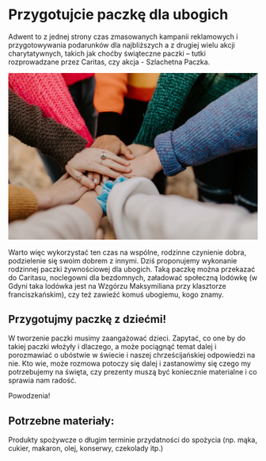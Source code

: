 # Przygotujcie paczkę dla ubogich

Adwent to z jednej strony czas zmasowanych kampanii reklamowych i przygotowywania podarunków dla najbliższych a z drugiej  wielu akcji charytatywnych, takich jak choćby świąteczne paczki – tutki rozprowadzane przez Caritas, czy akcja - Szlachetna Paczka.

![Solidarność](/img/2021-11-30.jpg)

Warto więc wykorzystać ten czas na wspólne, rodzinne czynienie dobra, podzielenie się swoim dobrem z innymi. Dziś proponujemy wykonanie rodzinnej paczki żywnościowej dla ubogich. Taką paczkę można przekazać do Caritasu, noclegowni dla bezdomnych, załadować społeczną lodówkę (w Gdyni taka lodówka jest na Wzgórzu Maksymiliana przy klasztorze franciszkańskim), czy też zawieźć komuś ubogiemu, kogo znamy.

## Przygotujmy paczkę z dziećmi!

W tworzenie paczki musimy zaangażować dzieci. Zapytać, co one by do takiej paczki włożyły i dlaczego, a może pociągnąć temat dalej i porozmawiać o ubóstwie w świecie i naszej chrześcijańskiej odpowiedzi na nie. Kto wie, może rozmowa potoczy się dalej i zastanowimy się czego my potrzebujemy na święta, czy prezenty muszą być koniecznie materialne i co sprawia nam radość.

Powodzenia!

## Potrzebne materiały:

Produkty spożywcze o długim terminie przydatności do spożycia (np. mąka, cukier, makaron, olej, konserwy, czekolady itp.)
